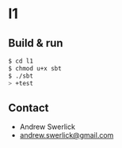 # l1 #

## Build & run ##

```sh
$ cd l1
$ chmod u+x sbt
$ ./sbt
> +test
```

## Contact ##

- Andrew Swerlick
- <a href="andrew.swerlick@gmail.com">andrew.swerlick@gmail.com</a>
